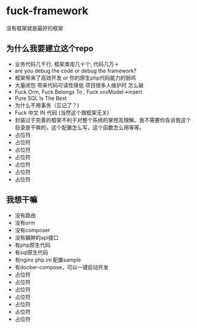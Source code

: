 # fuck-framework
没有框架就是最好的框架

## 为什么我要建立这个repo
- 业务代码几千行, 框架类库几十个, 代码几万＋
- are you debug the code or debug the framework?
- 框架带来了高效开发 or 你的原生php代码能力的弱鸡
- 大量闭包 带来代码可读性降低 项目很多人维护时 怎么破
- Fuck Orm, Fuck Belongs To , Fuck xxxModel->insert
- Pure SQL Is The Best
- 为什么不用事务（忘记了？)
- Fuck 中文 IN 代码 (当然这个跟框架无关)
- 封装过于完善的框架不利于对整个系统的掌控及理解。我不需要你告诉我这个目录是干嘛的，这个配置怎么写，这个函数怎么用等等。
- 占位符
- 占位符
- 占位符
- 占位符
- 占位符
- 占位符
- 占位符

## 我想干嘛
- 没有路由
- 没有orm
- 没有composer
- 没有臃肿的api接口
- 有php原生代码
- 有sql原生代码
- 有nginx php.ini 配置sample
- 有docker-compose，可以一键启动开发
- 占位符
- 占位符
- 占位符
- 占位符
- 占位符
- 占位符
- 占位符
